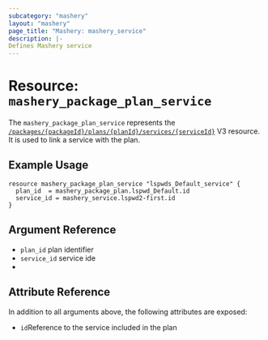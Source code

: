 ```yaml
---
subcategory: "mashery"
layout: "mashery"
page_title: "Mashery: mashery_service"
description: |-
Defines Mashery service
---
```


# Resource: `mashery_package_plan_service`

The `mashery_package_plan_service` represents the [`/packages/{packageId}/plans/{planId}/services/{serviceId}`](https://developer.mashery.com/docs/read/mashery_api/30/resources/packages/plans/services)
V3 resource. It is used to link a service with the plan.

## Example Usage

```hcl
resource mashery_package_plan_service "lspwds_Default_service" {
  plan_id  = mashery_package_plan.lspwd_Default.id
  service_id = mashery_service.lspwd2-first.id
}
```

## Argument Reference
* `plan_id` plan identifier
* `service_id` service ide
* 
## Attribute Reference

In addition to all arguments above, the following attributes are exposed:

* `id`Reference to the service included in the plan
